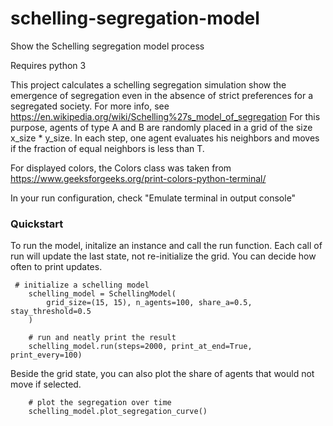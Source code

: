 # schelling-segregation-model

Show the Schelling segregation model process

Requires python 3

This project calculates a schelling segregation simulation show the emergence of segregation
even in the absence of strict preferences for a segregated society.
For more info, see https://en.wikipedia.org/wiki/Schelling%27s_model_of_segregation
For this purpose, agents of type A and B are randomly placed in a
grid of the size x_size * y_size. In each step, one agent evaluates his neighbors
and moves if the fraction of equal neighbors is less than T.

For displayed colors, the Colors class was taken from https://www.geeksforgeeks.org/print-colors-python-terminal/

In your run configuration, check "Emulate terminal in output console"

### Quickstart
To run the model, initalize an instance and call the run function.
Each call of run will update the last state, not re-initialize the grid.
You can decide how often to print updates.

```
 # initialize a schelling model
    schelling_model = SchellingModel(
        grid_size=(15, 15), n_agents=100, share_a=0.5, stay_threshold=0.5
    )

    # run and neatly print the result
    schelling_model.run(steps=2000, print_at_end=True, print_every=100)
```
Beside the grid state, you can also plot the share of agents that would not move if selected. 
```
    # plot the segregation over time
    schelling_model.plot_segregation_curve()
```
